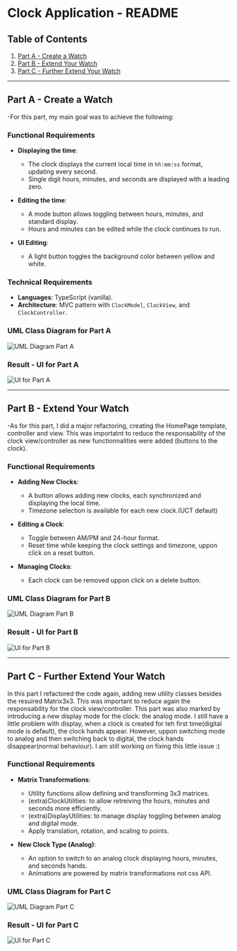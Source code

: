 # Clock Application - README

## Table of Contents
1. [Part A - Create a Watch](#part-a---create-a-watch)
2. [Part B - Extend Your Watch](#part-b---extend-your-watch)
3. [Part C - Further Extend Your Watch](#part-c---further-extend-your-watch)

---

## Part A - Create a Watch
-For this part, my main goal was to achieve the following: 
### Functional Requirements
- **Displaying the time**: 
  - The clock displays the current local time in `hh:mm:ss` format, updating every second.
  - Single digit hours, minutes, and seconds are displayed with a leading zero.
  
- **Editing the time**: 
  - A mode button allows toggling between hours, minutes, and standard display.
  - Hours and minutes can be edited while the clock continues to run.

- **UI Editing**: 
  - A light button toggles the background color between yellow and white.

### Technical Requirements
- **Languages**: TypeScript (vanilla).
- **Architecture**: MVC pattern with `ClockModel`, `ClockView`, and `ClockController`.

### UML Class Diagram for Part A
![UML Diagram Part A](documentation-uml/images/partA-uml.png)

### Result - UI for Part A
![UI for Part A](documentation-uml/images/partA-Result.png)

---

## Part B - Extend Your Watch
-As for this part, I did a major refactoring, creating the HomePage template, controller and view. 
This was importatnt to reduce the responsability of the clock view/controller as new functionnalities were added (buttons to the clock). 
### Functional Requirements
- **Adding New Clocks**: 
  - A button allows adding new clocks, each synchronized and displaying the local time.
  - Timezone selection is available for each new clock.(UCT default)
  
- **Editing a Clock**:
  - Toggle between AM/PM and 24-hour format.
  - Reset time while keeping the clock settings and timezone, uppon click on a reset button.
  
- **Managing Clocks**: 
  - Each clock can be removed uppon click on a delete button. 

### UML Class Diagram for Part B
![UML Diagram Part B](documentation-uml/images/partB-uml.png)

### Result - UI for Part B
![UI for Part B](documentation-uml/images/partB-Result.png)

---

## Part C - Further Extend Your Watch
In this part I refactored the code again, adding new utility classes besides the resuired Matrix3x3. This was important to reduce again the responsability for the clock view/controller. This part was also marked by introducing a new display mode for the clock: the analog mode.
I still have a little problem with display, when a clock is created for teh first time(digital mode is default), the clock hands appear. However, uppon switching mode to analog and then switching back to digital, the clock hands disappear(normal behaviour). I am still working on fixing this little issue :)
  
### Functional Requirements
- **Matrix Transformations**: 
  - Utility functions allow defining and transforming 3x3 matrices.
  - (extra)ClockUtilities: to allow retreiving the hours, minutes and seconds more efficiently. 
  - (extra)DisplayUtilities: to manage display toggling between analog and digital mode.
  - Apply translation, rotation, and scaling to points.

- **New Clock Type (Analog)**: 
  - An option to switch to an analog clock displaying hours, minutes, and seconds hands.
  - Animations are powered by matrix transformations not css API. 

### UML Class Diagram for Part C
![UML Diagram Part C](documentation-uml/images/partC-uml.png)

### Result - UI for Part C
![UI for Part C](documentation-uml/images/partC-Result.png)

